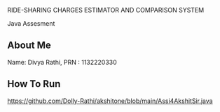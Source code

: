 RIDE-SHARING CHARGES ESTIMATOR AND COMPARISON SYSTEM

Java Assesment





## About Me

Name: Divya Rathi, 
PRN : 1132220330
## How To Run 
https://github.com/Dolly-Rathi/akshitone/blob/main/Assi4AkshitSir.java